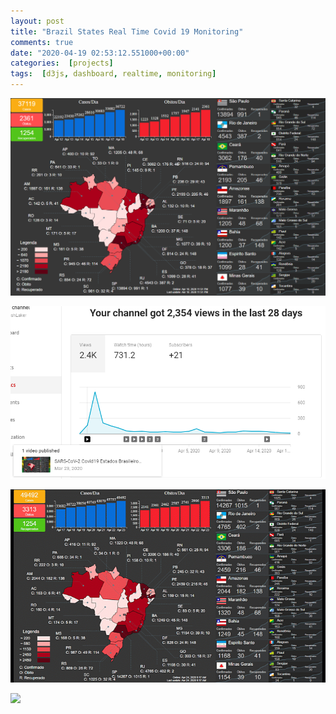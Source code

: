 ```yaml
---
layout: post
title: "Brazil States Real Time Covid 19 Monitoring"
comments: true
date: "2020-04-19 02:53:12.551000+00:00"
categories:  [projects]
tags:  [d3js, dashboard, realtime, monitoring]
---
```







![](/assets/img/VUXUUEGz-_5cb25f619d3ea7db29643c74ac754f64.png)

![](/assets/img/VUXUUEGz-_b71b771767cc6f629007538485f5eb24.png)

![](/assets/files/VUXUUEGz-_0_covid-thumb.gif)

![](/assets/files/VUXUUEGz-_1_covid-full.gif)